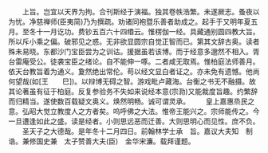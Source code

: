 <!-- { "loadSidebar": true } -->
　　上旨。岂宜以天界为拘。合刊斯经于演福。独其卷帙浩繁。未遂厥志。蚤夜以为忧。净慈禅师(臣夷简)乃为撰疏。劝诸同袍暨乐善者助成之。起手于又明年夏五月。至冬十一月讫功。费钞五百六十四缗云。惟楞伽一经。具藏通别圆四教大旨。所以斥小乘之偏。破邪见之惑。无非欲显圆宗自觉正智而已。第其文辞古奥。读者殊未易晓。东都沙门宝臣尝为之训诂。援据虽若该博。而于经意多邈然不相入。胥台雷庵受公。徒袭宝臣之绪论。自不能伸一啄。二者咸无取焉。惟柏庭法师善月。依天台教旨着为通义。夐然绝出常伦。苟以经文显白者证之。亦未免有遗憾。他尚何望哉(如[王　　巳])。以辩博无碍之智。游戏毗卢藏海。台衡之书无不融摄。故其论著虽有征于柏庭。反复参验务不失如来说经本意(宗泐)又能裁度旨趣。约繁辞而归精当。遂使数百载疑文奥义。焕然明畅。诚可谓灵承。
　　皇上嘉惠烝民之意。弘昭大觉立教度人之方者矣。呜呼佛之大法。惟帝王能兴之。宗师能传之。今一旦遭逢如此之盛。读是经者。小则思远恶而迁善。大则思明心而见性。庶不负。
　　圣天子之大德哉。是年冬十二月四日。前翰林学士承　旨。嘉议大夫知　制诰。兼修国史兼　太子赞善大夫(臣)　金华宋濂。载拜谨题。
